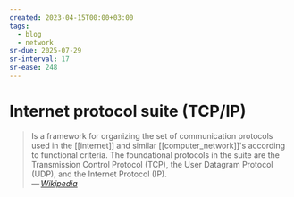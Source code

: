 ```yaml
---
created: 2023-04-15T00:00+03:00
tags:
  - blog
  - network
sr-due: 2025-07-29
sr-interval: 17
sr-ease: 248
---
```


# Internet protocol suite (TCP/IP)

> Is a framework for organizing the set of communication protocols used in the
> [[internet]] and similar [[computer_network]]'s according to functional
> criteria. The foundational protocols in the suite are the Transmission Control
> Protocol (TCP), the User Datagram Protocol (UDP), and the Internet Protocol
> (IP).\
> — <cite>[Wikipedia](https://en.wikipedia.org/wiki/Internet_protocol_suite)</cite>
